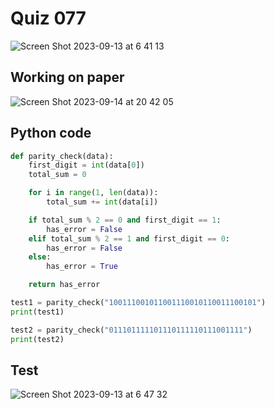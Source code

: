 # Quiz 077

![Screen Shot 2023-09-13 at 6 41 13](https://github.com/jovanovicjanna/year2/assets/111895127/6df64335-ca82-4200-884a-af24737cccb3)

## Working on paper

![Screen Shot 2023-09-14 at 20 42 05](https://github.com/jovanovicjanna/year2/assets/111895127/9911f1ae-16f7-4b5e-9132-8a428d6d6d03)

## Python code

```.py
def parity_check(data):
    first_digit = int(data[0])
    total_sum = 0

    for i in range(1, len(data)):
        total_sum += int(data[i])

    if total_sum % 2 == 0 and first_digit == 1:
        has_error = False
    elif total_sum % 2 == 1 and first_digit == 0:
        has_error = False
    else:
        has_error = True

    return has_error

test1 = parity_check("100111001011001110010110011100101")
print(test1)

test2 = parity_check("011101111101110111110111001111")
print(test2)
```

## Test
![Screen Shot 2023-09-13 at 6 47 32](https://github.com/jovanovicjanna/year2/assets/111895127/cc59c2b0-6f62-461f-a0bb-7004af980e8d)
